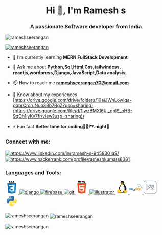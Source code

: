 <h1 align="center">Hi 👋, I'm Ramesh s</h1>
<h3 align="center">A passionate Software developer from India</h3>

<p align="left"> <img src="https://komarev.com/ghpvc/?username=rameshseerangan&label=Profile%20views&color=0e75b6&style=flat" alt="rameshseerangan" /> </p>

<p align="left"> <a href="https://github.com/ryo-ma/github-profile-trophy"><img src="https://github-profile-trophy.vercel.app/?username=rameshseerangan" alt="rameshseerangan" /></a> </p>

- 🌱 I’m currently learning **MERN FullStack Development**

- 💬 Ask me about **Python,Sql,Html,Css,tailwindcss, reactjs,wordpress,Django,JavaScript,Data analysis,**

- 📫 How to reach me **rameshseerangan70@gmail.com**

- 📄 Know about my experiences [https://drive.google.com/drive/folders/19ajJWnLowIqa-dqbrCrcruNuo3Bb7RgZ?usp=sharing](https://drive.google.com/file/d/1lwzBMXI6k-_qnlS_oHB-9qOh1lyKv7fr/view?usp=sharing))

- ⚡ Fun fact **Better time for coding🧑‍💻??.night🌃**

<h3 align="left">Connect with me:</h3>
<p align="left">
<a href="https://www.linkedin.com/in/ramesh-s-9458301a9/" target="blank"><img align="center" src="https://raw.githubusercontent.com/rahuldkjain/github-profile-readme-generator/master/src/images/icons/Social/linked-in-alt.svg" alt="https://www.linkedin.com/in/ramesh-s-9458301a9/" height="30" width="40" /></a>
<a href="https://www.hackerrank.com/profile/rameshkumars8381" target="blank"><img align="center" src="https://raw.githubusercontent.com/rahuldkjain/github-profile-readme-generator/master/src/images/icons/Social/hackerrank.svg" alt="https://www.hackerrank.com/profile/rameshkumars8381" height="30" width="40" /></a>
</p>

<h3 align="left">Languages and Tools:</h3>
<p align="left"> <a href="https://www.w3schools.com/css/" target="_blank" rel="noreferrer"> <img src="https://raw.githubusercontent.com/devicons/devicon/master/icons/css3/css3-original-wordmark.svg" alt="css3" width="40" height="40"/> </a> <a href="https://www.djangoproject.com/" target="_blank" rel="noreferrer"> <img src="https://cdn.worldvectorlogo.com/logos/django.svg" alt="django" width="40" height="40"/> </a> <a href="https://firebase.google.com/" target="_blank" rel="noreferrer"> <img src="https://www.vectorlogo.zone/logos/firebase/firebase-icon.svg" alt="firebase" width="40" height="40"/> </a> <a href="https://git-scm.com/" target="_blank" rel="noreferrer"> <img src="https://www.vectorlogo.zone/logos/git-scm/git-scm-icon.svg" alt="git" width="40" height="40"/> </a> <a href="https://www.w3.org/html/" target="_blank" rel="noreferrer"> <img src="https://raw.githubusercontent.com/devicons/devicon/master/icons/html5/html5-original-wordmark.svg" alt="html5" width="40" height="40"/> </a> <a href="https://www.adobe.com/in/products/illustrator.html" target="_blank" rel="noreferrer"> <img src="https://www.vectorlogo.zone/logos/adobe_illustrator/adobe_illustrator-icon.svg" alt="illustrator" width="40" height="40"/> </a> <a href="https://www.linux.org/" target="_blank" rel="noreferrer"> <img src="https://raw.githubusercontent.com/devicons/devicon/master/icons/linux/linux-original.svg" alt="linux" width="40" height="40"/> </a> <a href="https://www.mysql.com/" target="_blank" rel="noreferrer"> <img src="https://raw.githubusercontent.com/devicons/devicon/master/icons/mysql/mysql-original-wordmark.svg" alt="mysql" width="40" height="40"/> </a> <a href="https://www.photoshop.com/en" target="_blank" rel="noreferrer"> <img src="https://raw.githubusercontent.com/devicons/devicon/master/icons/photoshop/photoshop-line.svg" alt="photoshop" width="40" height="40"/> </a> <a href="https://www.python.org" target="_blank" rel="noreferrer"> <img src="https://raw.githubusercontent.com/devicons/devicon/master/icons/python/python-original.svg" alt="python" width="40" height="40"/> </a> </p>

<p><img align="left" src="https://github-readme-stats.vercel.app/api/top-langs?username=rameshseerangan&show_icons=true&locale=en&layout=compact" alt="rameshseerangan" /></p>

<p>&nbsp;<img align="center" src="https://github-readme-stats.vercel.app/api?username=rameshseerangan&show_icons=true&locale=en" alt="rameshseerangan" /></p>

<p><img align="center" src="https://github-readme-streak-stats.herokuapp.com/?user=rameshseerangan&" alt="rameshseerangan" /></p>

